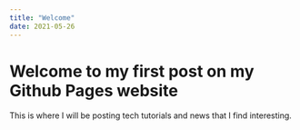 ```yaml
---
title: "Welcome"
date: 2021-05-26
---
```

# Welcome to my first post on my Github Pages website

This is where I will be posting tech tutorials and news that I find interesting.
